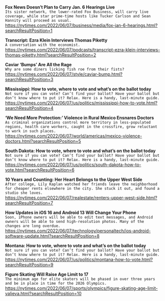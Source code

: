 **Fox News Doesn’t Plan to Carry Jan. 6 Hearings Live**\
`Its sister network, the lower-rated Fox Business, will carry live coverage, while star prime-time hosts like Tucker Carlson and Sean Hannity will proceed as usual.`\
https://nytimes.com/2022/06/07/business/media/fox-jan-6-hearings.html?searchResultPosition=1

**Transcript: Ezra Klein Interviews Thomas Piketty**\
`A conversation with the economist.`\
https://nytimes.com/2022/06/07/podcasts/transcript-ezra-klein-interviews-thomas-piketty.html?searchResultPosition=2

**Caviar ‘Bumps’ Are All the Rage**\
`Why are some diners licking fish roe from their fists?`\
https://nytimes.com/2022/06/07/style/caviar-bump.html?searchResultPosition=3

**Mississippi: How to vote, where to vote and what’s on the ballot today**\
`Not sure if you can vote? Can’t find your ballot? Have your ballot but don’t know where to put it? Relax. Here is a handy, last-minute guide.`\
https://nytimes.com/2022/06/07/us/politics/mississippi-how-to-vote.html?searchResultPosition=4

**‘We Need More Protection:’ Violence in Rural Mexico Ensnares Doctors**\
`As criminal organizations control more territory in less-populated regions, health care workers, caught in the crossfire, grow reluctant to work in such places.`\
https://nytimes.com/2022/06/07/world/americas/mexico-violence-doctors.html?searchResultPosition=5

**South Dakota: How to vote, where to vote and what’s on the ballot today**\
`Not sure if you can vote? Can’t find your ballot? Have your ballot but don’t know where to put it? Relax. Here is a handy, last-minute guide.`\
https://nytimes.com/2022/06/07/us/politics/south-dakota-how-to-vote.html?searchResultPosition=6

**10 Years and Counting: Her Heart Belongs to the Upper West Side**\
`After college, Lily Kaplan watched her friends leave the neighborhood for cheaper rents elsewhere in the city. She stuck it out, and found a studio she loves.`\
https://nytimes.com/2022/06/07/realestate/renters-upper-west-side.html?searchResultPosition=7

**How Updates in iOS 16 and Android 13 Will Change Your Phone**\
`Soon, iPhone owners will be able to edit text messages, and Android owners will be able to send high-resolution photos. Many of the changes are long overdue.`\
https://nytimes.com/2022/06/07/technology/personaltech/ios-android-software-update.html?searchResultPosition=8

**Montana: How to vote, where to vote and what’s on the ballot today**\
`Not sure if you can vote? Can’t find your ballot? Have your ballot but don’t know where to put it? Relax. Here is a handy, last-minute guide.`\
https://nytimes.com/2022/06/07/us/politics/montana-how-to-vote.html?searchResultPosition=9

**Figure Skating Will Raise Age Limit to 17**\
`The minimum age for elite skaters will be phased in over three years and be in place in time for the 2026 Olympics.`\
https://nytimes.com/2022/06/07/sports/olympics/figure-skating-age-limit-valieva.html?searchResultPosition=10

